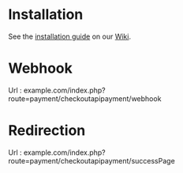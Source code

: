 Installation
============

See the [installation guide](https://github.com/CKOTech/checkout-opencart-plugin/wiki/Installation) on our [Wiki](https://github.com/CKOTech/checkout-opencart-plugin/wiki).


Webhook
=======

Url : example.com/index.php?route=payment/checkoutapipayment/webhook

Redirection
=======

Url : example.com/index.php?route=payment/checkoutapipayment/successPage